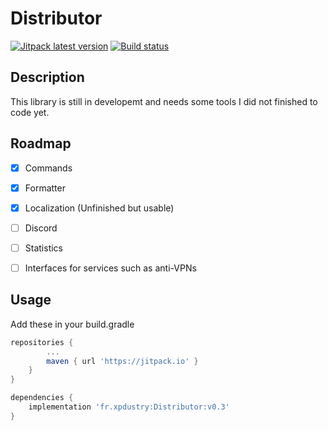 # Distributor

[![Jitpack latest version](https://jitpack.io/v/fr.xpdustry/Distributor.svg)](https://jitpack.io/#fr.xpdustry/Distributor)
[![Build status](https://github.com/Xpdustry/Distributor/actions/workflows/build.yml/badge.svg?branch=master&event=push)](https://github.com/Xpdustry/Distributor/actions/workflows/build.yml)

## Description

This library is still in developemt and needs some tools I did not finished to code yet.

## Roadmap

- [x] Commands

- [x] Formatter

- [x] Localization (Unfinished but usable)

- [ ] Discord

- [ ] Statistics

- [ ] Interfaces for services such as anti-VPNs

## Usage

Add these in your build.gradle

```gradle
repositories {
        ...
        maven { url 'https://jitpack.io' }
    }
}

dependencies {
    implementation 'fr.xpdustry:Distributor:v0.3'
}
```

